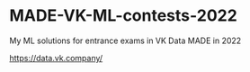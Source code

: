 # MADE-VK-ML-contests-2022
My ML solutions for entrance exams in VK Data MADE in 2022

https://data.vk.company/

